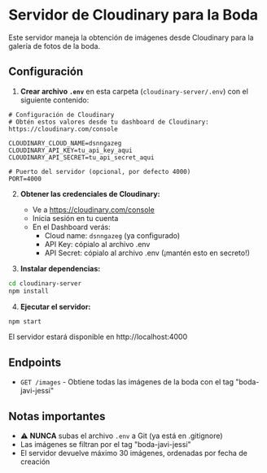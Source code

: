# Servidor de Cloudinary para la Boda

Este servidor maneja la obtención de imágenes desde Cloudinary para la galería de fotos de la boda.

## Configuración

1. **Crear archivo `.env`** en esta carpeta (`cloudinary-server/.env`) con el siguiente contenido:

```env
# Configuración de Cloudinary
# Obtén estos valores desde tu dashboard de Cloudinary: https://cloudinary.com/console

CLOUDINARY_CLOUD_NAME=dsnngazeg
CLOUDINARY_API_KEY=tu_api_key_aqui
CLOUDINARY_API_SECRET=tu_api_secret_aqui

# Puerto del servidor (opcional, por defecto 4000)
PORT=4000
```

2. **Obtener las credenciales de Cloudinary:**

   - Ve a https://cloudinary.com/console
   - Inicia sesión en tu cuenta
   - En el Dashboard verás:
     - Cloud name: `dsnngazeg` (ya configurado)
     - API Key: cópialo al archivo .env
     - API Secret: cópialo al archivo .env (¡mantén esto en secreto!)

3. **Instalar dependencias:**

```bash
cd cloudinary-server
npm install
```

4. **Ejecutar el servidor:**

```bash
npm start
```

El servidor estará disponible en http://localhost:4000

## Endpoints

- `GET /images` - Obtiene todas las imágenes de la boda con el tag "boda-javi-jessi"

## Notas importantes

- ⚠️ **NUNCA** subas el archivo `.env` a Git (ya está en .gitignore)
- Las imágenes se filtran por el tag "boda-javi-jessi"
- El servidor devuelve máximo 30 imágenes, ordenadas por fecha de creación
